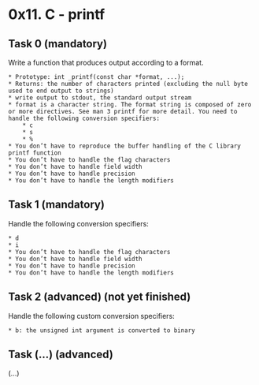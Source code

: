 # 0x11. C - printf
## Task 0 (mandatory)
Write a function that produces output according to a format.

	* Prototype: int _printf(const char *format, ...);
	* Returns: the number of characters printed (excluding the null byte used to end output to strings)
	* write output to stdout, the standard output stream
	* format is a character string. The format string is composed of zero or more directives. See man 3 printf for more detail. You need to handle the following conversion specifiers:
		* c
		* s
		* %
	* You don’t have to reproduce the buffer handling of the C library printf function
	* You don’t have to handle the flag characters
	* You don’t have to handle field width
	* You don’t have to handle precision
	* You don’t have to handle the length modifiers
## Task 1 (mandatory)
Handle the following conversion specifiers:

	* d
	* i
	* You don’t have to handle the flag characters
	* You don’t have to handle field width
	* You don’t have to handle precision
	* You don’t have to handle the length modifiers
## Task 2 (advanced) (not yet finished)
Handle the following custom conversion specifiers:

	* b: the unsigned int argument is converted to binary
## Task (...) (advanced)
(...)
